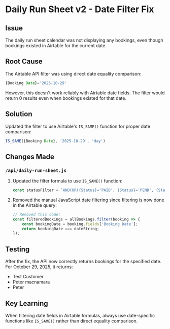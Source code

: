 # Daily Run Sheet v2 - Date Filter Fix

## Issue
The daily run sheet calendar was not displaying any bookings, even though bookings existed in Airtable for the current date.

## Root Cause
The Airtable API filter was using direct date equality comparison:
```javascript
{Booking Date}='2025-10-29'
```

However, this doesn't work reliably with Airtable date fields. The filter would return 0 results even when bookings existed for that date.

## Solution
Updated the filter to use Airtable's `IS_SAME()` function for proper date comparison:
```javascript
IS_SAME({Booking Date}, '2025-10-29', 'day')
```

## Changes Made

### `/api/daily-run-sheet.js`
1. Updated the filter formula to use `IS_SAME()` function:
   ```javascript
   const statusFilter = `AND(OR({Status}='PAID', {Status}='PEND', {Status}='PART'), IS_SAME({Booking Date}, '${dateString}', 'day'))`;
   ```

2. Removed the manual JavaScript date filtering since filtering is now done in the Airtable query:
   ```javascript
   // Removed this code:
   const filteredBookings = allBookings.filter(booking => {
       const bookingDate = booking.fields['Booking Date'];
       return bookingDate === dateString;
   });
   ```

## Testing
After the fix, the API now correctly returns bookings for the specified date. For October 29, 2025, it returns:
- Test Customer
- Peter macnamara  
- Peter

## Key Learning
When filtering date fields in Airtable formulas, always use date-specific functions like `IS_SAME()` rather than direct equality comparison.
